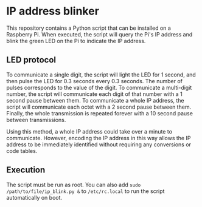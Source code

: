 # IP address blinker

This repository contains a Python script that can be installed on a Raspberry Pi.
When executed, the script will query the Pi's IP address and blink the green LED
on the Pi to indicate the IP address.

## LED protocol

To communicate a single digit, the script will light the LED for 1 second, and then
pulse the LED for 0.3 seconds every 0.3 seconds. The number of pulses corresponds
to the value of the digit. To communicate a multi-digit number, the script will
communicate each digit of that number with a 1 second pause between them. To
communicate a whole IP address, the script will communicate each octet with a 2
second pause between them. Finally, the whole transmission is repeated forever
with a 10 second pause between transmissions.

Using this method, a whole IP address could take over a minute to communicate.
However, encoding the IP address in this way allows the IP address to be 
immediately identified without requiring any conversions or code tables.

## Execution
The script must be run as root. You can also add `sudo /path/to/file/ip_blink.py &`
to `/etc/rc.local` to run the script automatically on boot.
